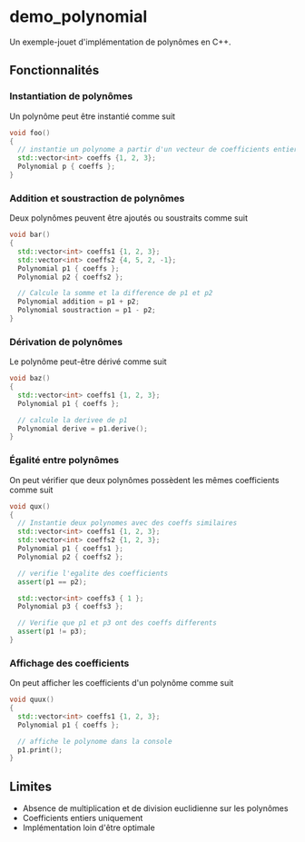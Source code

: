 # demo_polynomial

Un exemple-jouet d'implémentation de polynômes en C++.

## Fonctionnalités
### Instantiation de polynômes

Un polynôme peut être instantié comme suit

```cpp
void foo()
{
  // instantie un polynome a partir d'un vecteur de coefficients entiers
  std::vector<int> coeffs {1, 2, 3};
  Polynomial p { coeffs };
}
```

### Addition et soustraction de polynômes

Deux polynômes peuvent être ajoutés ou soustraits comme suit 

```cpp
void bar()
{
  std::vector<int> coeffs1 {1, 2, 3};
  std::vector<int> coeffs2 {4, 5, 2, -1};
  Polynomial p1 { coeffs };
  Polynomial p2 { coeffs2 };

  // Calcule la somme et la difference de p1 et p2
  Polynomial addition = p1 + p2;
  Polynomial soustraction = p1 - p2;
}
```

### Dérivation de polynômes

Le polynôme peut-être dérivé comme suit

```cpp
void baz()
{
  std::vector<int> coeffs1 {1, 2, 3};
  Polynomial p1 { coeffs };

  // calcule la derivee de p1
  Polynomial derive = p1.derive();
}
```

### Égalité entre polynômes

On peut vérifier que deux polynômes possèdent les mêmes coefficients comme suit

```cpp
void qux()
{
  // Instantie deux polynomes avec des coeffs similaires
  std::vector<int> coeffs1 {1, 2, 3};
  std::vector<int> coeffs2 {1, 2, 3};
  Polynomial p1 { coeffs1 };
  Polynomial p2 { coeffs2 };

  // verifie l'egalite des coefficients
  assert(p1 == p2);

  std::vector<int> coeffs3 { 1 };
  Polynomial p3 { coeffs3 };

  // Verifie que p1 et p3 ont des coeffs differents
  assert(p1 != p3);
}
```

### Affichage des coefficients

On peut afficher les coefficients d'un polynôme comme suit

```cpp
void quux()
{
  std::vector<int> coeffs1 {1, 2, 3};
  Polynomial p1 { coeffs };

  // affiche le polynome dans la console
  p1.print();
}
```

## Limites

- Absence de multiplication et de division euclidienne sur les polynômes
- Coefficients entiers uniquement
- Implémentation loin d'être optimale
